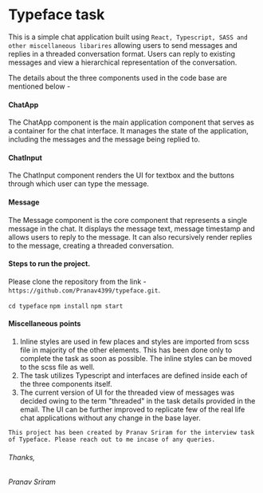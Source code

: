 # Typeface task

This is a simple chat application built using `React, Typescript, SASS and other miscellaneous libarires` allowing users to send messages and replies in a threaded conversation format. Users can reply to existing messages and view a hierarchical representation of the conversation.

The details about the three components used in the code base are mentioned below - 

#### ChatApp
The ChatApp component is the main application component that serves as a container for the chat interface. It manages the state of the application, including the messages and the message being replied to.

#### ChatInput
The ChatInput component renders the UI for textbox and the buttons through which user can type the message.

#### Message
The Message component is the core component that represents a single message in the chat. It displays the message text, message timestamp and allows users to reply to the message. It can also recursively render replies to the message, creating a threaded conversation.

#### Steps to run the project.
Please clone the repository from the link - `https://github.com/Pranav4399/typeface.git`.

`cd typeface`
`npm install`
`npm start`

#### Miscellaneous points
1. Inline styles are used in few places and styles are imported from scss file in majority of the other elements. This has been done only to complete the task as soon as possible. The inline styles can be moved to the scss file as well.
2. The task utilizes Typescript and interfaces are defined inside each of the three components itself.
3. The current version of UI for the threaded view of messages was decided owing to the term "threaded" in the task details provided in the email. The UI can be further improved to replicate few of the real life chat applications without any change in the base layer.

`This project has been created by Pranav Sriram for the interview task of Typeface. Please reach out to me incase of any queries.`

###### Thanks,
###### Pranav Sriram

